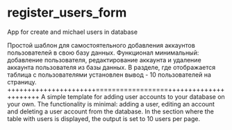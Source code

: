 # register_users_form
App for create and michael  users in database 

Простой шаблон для самостоятельного добавления аккаунтов пользователей в свою базу данных. Функционал минимальный: добавление пользователя, редактирование  аккаунта  и удаление аккаунта пользователя из базы данных.
В разделе, где отображается таблица с пользователями установлен вывод -  10 пользователей на страницу.
++++++++++++++++++++++==================++++++++++++++++++++++
A simple template for adding user accounts to your database on your own. The functionality is minimal: adding a user, editing an account and deleting a user account from the database.
In the section where the table with users is displayed, the output is set to 10 users per page.
